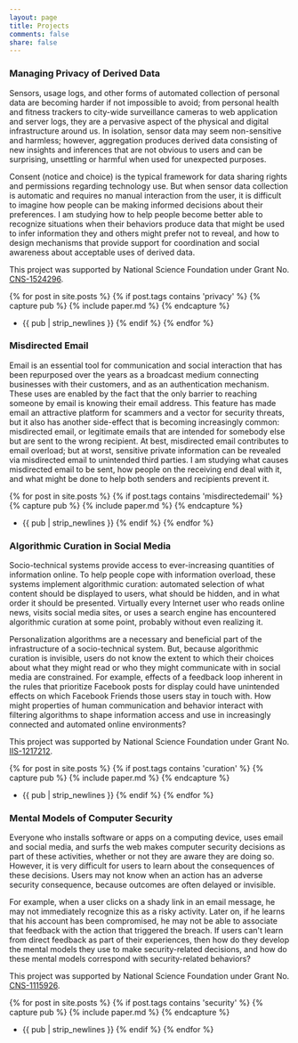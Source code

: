 ```yaml
---
layout: page
title: Projects
comments: false
share: false
---
```


<!-- Descriptions of my ongoing research projects are below. For information on my past projects, please click [here](/past_projects). -->

### Managing Privacy of Derived Data
Sensors, usage logs, and other forms of automated collection of personal data are becoming harder if not impossible to avoid; from personal health and fitness trackers to city-wide surveillance cameras to web application and server logs, they are a pervasive aspect of the physical and digital infrastructure around us. In isolation, sensor data may seem non-sensitive and harmless; however, aggregation produces derived data consisting of new insights and inferences that are not obvious to users and can be surprising, unsettling or harmful when used for unexpected purposes.

Consent (notice and choice) is the typical framework for data sharing rights and permissions regarding technology use. But when sensor data collection is automatic and requires no manual interaction from the user, it is difficult to imagine how people can be making informed decisions about their preferences. I am studying how to help people become better able to recognize situations when their behaviors produce data that might be used to infer information they and others might prefer not to reveal, and how to design mechanisms that provide support for coordination and social awareness about acceptable uses of derived data.

This project was supported by National Science Foundation under Grant No. [CNS-1524296](http://www.nsf.gov/awardsearch/showAward?AWD_ID=1524296). 

{% for post in site.posts %}
{% if post.tags contains 'privacy' %}
{% capture pub %}
{% include paper.md %}
{% endcapture %}
* {{ pub | strip_newlines }}
{% endif %}
{% endfor %}


### Misdirected Email
Email is an essential tool for communication and social interaction that has been repurposed over the years as a broadcast medium connecting businesses with their customers, and as an authentication mechanism. These uses are enabled by the fact that the only barrier to reaching someone by email is knowing their email address. This feature has made email an attractive platform for scammers and a vector for security threats, but it also has another side-effect that is becoming increasingly common: misdirected email, or legitimate emails that are intended for somebody else but are sent to the wrong recipient. At best, misdirected email contributes to email overload; but at worst, sensitive private information can be revealed via misdirected email to unintended third parties. I am studying what causes misdirected email to be sent, how people on the receiving end deal with it, and what might be done to help both senders and recipients prevent it.


{% for post in site.posts %}
{% if post.tags contains 'misdirectedemail' %}
{% capture pub %}
{% include paper.md %}
{% endcapture %}
* {{ pub | strip_newlines }}
{% endif %}
{% endfor %}


### Algorithmic Curation in Social Media
Socio-technical systems provide access to ever-increasing quantities of information online. To help people cope with information overload, these systems implement algorithmic curation: automated selection of what content should be displayed to users, what should be hidden, and in what order it should be presented. Virtually every Internet user who reads online news, visits social media sites, or uses a search engine has encountered algorithmic curation at some point, probably without even realizing it.

Personalization algorithms are a necessary and beneficial part of the infrastructure of a socio-technical system. But, because algorithmic curation is invisible, users do not know the extent to which their choices about what they might read or who they might communicate with in social media are constrained.  For example, effects of a feedback loop inherent in the rules that prioritize Facebook posts for display could have unintended effects on which Facebook Friends those users stay in touch with. How might properties of human communication and behavior interact with filtering algorithms to shape information access and use in increasingly connected and automated online environments?

This project was supported by National Science Foundation under Grant No. [IIS-1217212](http://nsf.gov/awardsearch/showAward?AWD_ID=1217212). 

{% for post in site.posts %}
{% if post.tags contains 'curation' %}
{% capture pub %}
{% include paper.md %}
{% endcapture %}
* {{ pub | strip_newlines }}
{% endif %}
{% endfor %}


### Mental Models of Computer Security
Everyone who installs software or apps on a computing device, uses email and social media, and surfs the web makes computer security decisions as part of these activities, whether or not they are aware they are doing so. However, it is very difficult for users to learn about the consequences of these decisions. Users may not know when an action has an adverse security consequence, because outcomes are often delayed or invisible. 

For example, when a user clicks on a shady link in an email message, he may not immediately recognize this as a risky activity. Later on, if he learns that his account has been compromised, he may not be able to associate that feedback with the action that triggered the breach. If users can't learn from direct feedback as part of their experiences, then how do they develop the mental models they use to make security-related decisions, and how do these mental models correspond with security-related behaviors?

This project was supported by National Science Foundation under Grant No. [CNS-1115926](http://www.nsf.gov/awardsearch/showAward.do?AwardNumber=1115926). 

{% for post in site.posts %}
{% if post.tags contains 'security' %}
{% capture pub %}
{% include paper.md %}
{% endcapture %}
* {{ pub | strip_newlines }}
{% endif %}
{% endfor %}




